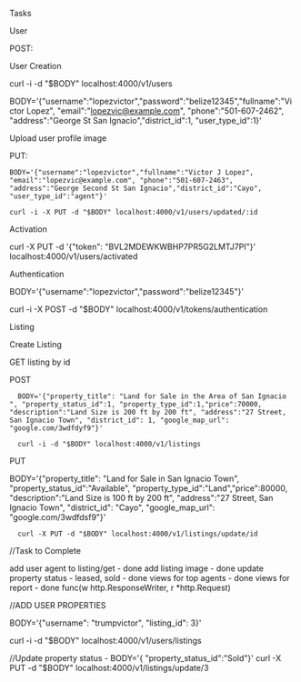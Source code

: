 Tasks

User

POST:

User Creation

curl -i -d "\$BODY" localhost:4000/v1/users

BODY='{"username":"lopezvictor","password":"belize12345","fullname":"Victor Lopez", "email":"lopezvic@example.com", "phone":"501-607-2462", "address":"George St San Ignacio","district_id":1, "user_type_id":1}'

Upload user profile image

PUT:

    BODY='{"username":"lopezvictor","fullname":"Victor J Lopez", "email":"lopezvic@example.com", "phone":"501-607-2463", "address":"George Second St San Ignacio","district_id":"Cayo", "user_type_id":"agent"}'

    curl -i -X PUT -d "$BODY" localhost:4000/v1/users/updated/:id

Activation

curl -X PUT -d '{"token": "BVL2MDEWKWBHP7PR5G2LMTJ7PI"}' localhost:4000/v1/users/activated

Authentication

BODY='{"username":"lopezvictor","password":"belize12345"}'

curl -i -X POST -d "\$BODY" localhost:4000/v1/tokens/authentication

Listing

Create Listing

GET listing by id

POST

      BODY='{"property_title": "Land for Sale in the Area of San Ignacio ", "property_status_id":1, "property_type_id":1,"price":70000, "description":"Land Size is 200 ft by 200 ft", "address":"27 Street, San Ignacio Town", "district_id": 1, "google_map_url": "google.com/3wdfdyf9"}'

      curl -i -d "$BODY" localhost:4000/v1/listings

PUT

BODY='{"property_title": "Land for Sale in San Ignacio Town", "property_status_id":"Available", "property_type_id":"Land","price":80000, "description":"Land Size is 100 ft by 200 ft", "address":"27 Street, San Ignacio Town", "district_id": "Cayo", "google_map_url": "google.com/3wdfdsf9"}'

      curl -X PUT -d "$BODY" localhost:4000/v1/listings/update/id

//Task to Complete

add user agent to listing/get - done
add listing image - done
update property status - leased, sold - done
views for top agents - done
views for report - done
func(w http.ResponseWriter, r *http.Request)

//ADD USER PROPERTIES

BODY='{"username": "trumpvictor", "listing_id": 3}'

curl -i -d "$BODY" localhost:4000/v1/users/listings


//Update property status -
BODY='{ "property_status_id":"Sold"}'
curl -X PUT -d "$BODY" localhost:4000/v1/listings/update/3